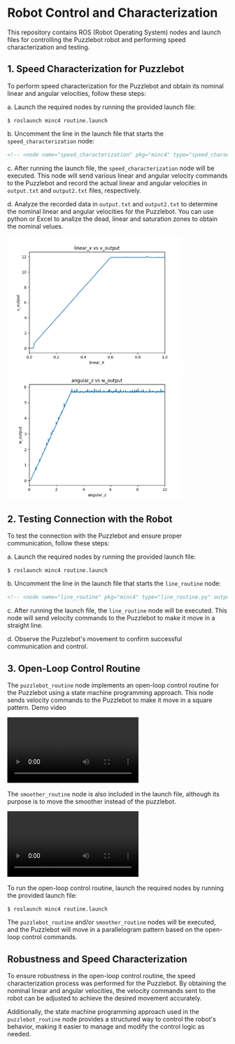 # Robot Control and Characterization

This repository contains ROS (Robot Operating System) nodes and launch files for controlling the Puzzlebot robot and performing speed characterization and testing.

## 1. Speed Characterization for Puzzlebot

To perform speed characterization for the Puzzlebot and obtain its nominal linear and angular velocities, follow these steps:

a. Launch the required nodes by running the provided launch file:
   ```
   $ roslaunch minc4 routine.launch
   ```

b. Uncomment the line in the launch file that starts the `speed_characterization` node:
   ```xml
   <!-- <node name="speed_characterization" pkg="minc4" type="speed_characterization.py" output="screen"/> -->
   ```

c. After running the launch file, the `speed_characterization` node will be executed. This node will send various linear and angular velocity commands to the Puzzlebot and record the actual linear and angular velocities in `output.txt` and `output2.txt` files, respectively.

d. Analyze the recorded data in `output.txt` and `output2.txt` to determine the nominal linear and angular velocities for the Puzzlebot. You can use python or Excel to analize the dead, linear and saturation zones to obtain the nominal velues.
<p float="left">
  <img src="miscellaneous/img/v_behavior.png" width="400" />
  <img src="miscellaneous/img/w_behavior.png" width="400" />
</p>

## 2. Testing Connection with the Robot

To test the connection with the Puzzlebot and ensure proper communication, follow these steps:

a. Launch the required nodes by running the provided launch file:
   ```
   $ roslaunch minc4 routine.launch
   ```

b. Uncomment the line in the launch file that starts the `line_routine` node:
   ```xml
   <!-- <node name="line_routine" pkg="minc4" type="line_routine.py" output="screen"/> -->
   ```

c. After running the launch file, the `line_routine` node will be executed. This node will send velocity commands to the Puzzlebot to make it move in a straight line.

d. Observe the Puzzlebot's movement to confirm successful communication and control.

## 3. Open-Loop Control Routine

The `puzzlebot_routine` node implements an open-loop control routine for the Puzzlebot using a state machine programming approach. This node sends velocity commands to the Puzzlebot to make it move in a square pattern.
Demo video

![Demo Video puzzlebot_routine](/miscellaneous/Manufacturing%20Systems%20Automation%20(Snapshot%201)%20[Running]%20-%20Oracle%20VM%20VirtualBox%202024-03-12%2010-24-46.mp4)

The `smoother_routine` node is also included in the launch file, although its purpose is to move the smoother instead of the puzzlebot.

![Demo Video puzzlebot_routine](/miscellaneous/smoother.mp4)

To run the open-loop control routine, launch the required nodes by running the provided launch file:
```
$ roslaunch minc4 routine.launch
```

The `puzzlebot_routine` and/or `smoother_routine` nodes will be executed, and the Puzzlebot will move in a parallelogram pattern based on the open-loop control commands.

## Robustness and Speed Characterization

To ensure robustness in the open-loop control routine, the speed characterization process was performed for the Puzzlebot. By obtaining the nominal linear and angular velocities, the velocity commands sent to the robot can be adjusted to achieve the desired movement accurately.

Additionally, the state machine programming approach used in the `puzzlebot_routine` node provides a structured way to control the robot's behavior, making it easier to manage and modify the control logic as needed.

